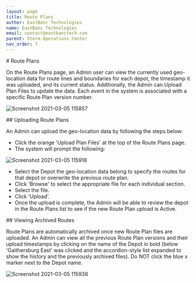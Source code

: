 ```yaml
---
layout: page
title: Route Plans
author: EastBanc Technologies
name: EastBanc Technologies
email: contact@eastbanctech.com
parent: Storm Operations Center
nav_order: 7
---
```


<section id="Route-Plans" markdown="1">
# Route Plans<a name="Route-Plans"></a>

On the Route Plans page, an Admin user can view the currently used geo-location data for route lines and boundaries for each depot, the timestamp it was uploaded, and its current status. Additionally, the Admin can Upload Plan Files to update the data. Each event in the system is associated with a specific Route Plan version number. 

![Screenshot 2021-03-05 115857](/image/portal/route-plans.png)

<section id="Uploading-Route-Plans" markdown="1">
## Uploading Route Plans<a name="Uploading-Route-Plans"></a>

An Admin can upload the geo-location data by following the steps below:

* Click the orange 'Upload Plan Files' at the top of the Route Plans page.
* The system will prompt the following:

![Screenshot 2021-03-05 115918](/image/portal/uploading-route-plans.png)

* Select the Depot the geo-location data belong to specify the routes for that depot or overwrite the previous route plan.
* Click 'Browse' to select the appropriate file for each individual section.
* Select the file.
* Click 'Upload'.
* Once the upload is complete, the  Admin will be able to review the depot in the Route Plans list to see if the new Route Plan upload is Active.
</section>

<section id="Viewing-Archived-Routes" markdown="1">
## Viewing Archived Routes<a name="Viewing-Archived-Routes"></a>

Route Plans are automatically archived once new Route Plan files are uploaded. An Admin can view all the previous Route Plan versions and their upload timestamps by clicking on the name of the Depot in bold (below 'Gaithersburg East' was clicked and the accordion-style list expanded to show the history and the previously archived files). Do NOT click the blue x marker next to the Depot name.

![Screenshot 2021-03-05 115938](/image/portal/archived-routes.png)
</section>
</section>


